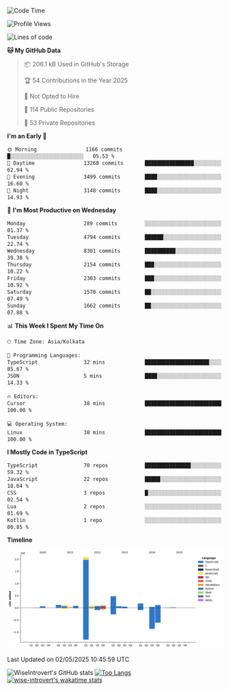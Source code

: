 <!--START_SECTION:waka-->
![Code Time](http://img.shields.io/badge/Code%20Time-2%2C331%20hrs%2049%20mins-blue)

![Profile Views](http://img.shields.io/badge/Profile%20Views-0-blue)

![Lines of code](https://img.shields.io/badge/From%20Hello%20World%20I%27ve%20Written-3.6%20million%20lines%20of%20code-blue)

**🐱 My GitHub Data** 

> 📦 206.1 kB Used in GitHub's Storage 
 > 
> 🏆 54 Contributions in the Year 2025
 > 
> 🚫 Not Opted to Hire
 > 
> 📜 114 Public Repositories 
 > 
> 🔑 53 Private Repositories 
 > 
**I'm an Early 🐤** 

```text
🌞 Morning                1166 commits        █░░░░░░░░░░░░░░░░░░░░░░░░   05.53 % 
🌆 Daytime                13268 commits       ████████████████░░░░░░░░░   62.94 % 
🌃 Evening                3499 commits        ████░░░░░░░░░░░░░░░░░░░░░   16.60 % 
🌙 Night                  3148 commits        ████░░░░░░░░░░░░░░░░░░░░░   14.93 % 
```
📅 **I'm Most Productive on Wednesday** 

```text
Monday                   289 commits         ░░░░░░░░░░░░░░░░░░░░░░░░░   01.37 % 
Tuesday                  4794 commits        ██████░░░░░░░░░░░░░░░░░░░   22.74 % 
Wednesday                8301 commits        ██████████░░░░░░░░░░░░░░░   39.38 % 
Thursday                 2154 commits        ███░░░░░░░░░░░░░░░░░░░░░░   10.22 % 
Friday                   2303 commits        ███░░░░░░░░░░░░░░░░░░░░░░   10.92 % 
Saturday                 1578 commits        ██░░░░░░░░░░░░░░░░░░░░░░░   07.49 % 
Sunday                   1662 commits        ██░░░░░░░░░░░░░░░░░░░░░░░   07.88 % 
```


📊 **This Week I Spent My Time On** 

```text
🕑︎ Time Zone: Asia/Kolkata

💬 Programming Languages: 
TypeScript               32 mins             █████████████████████░░░░   85.67 % 
JSON                     5 mins              ████░░░░░░░░░░░░░░░░░░░░░   14.33 % 

🔥 Editors: 
Cursor                   38 mins             █████████████████████████   100.00 % 

💻 Operating System: 
Linux                    38 mins             █████████████████████████   100.00 % 
```

**I Mostly Code in TypeScript** 

```text
TypeScript               70 repos            ███████████████░░░░░░░░░░   59.32 % 
JavaScript               22 repos            █████░░░░░░░░░░░░░░░░░░░░   18.64 % 
CSS                      3 repos             █░░░░░░░░░░░░░░░░░░░░░░░░   02.54 % 
Lua                      2 repos             ░░░░░░░░░░░░░░░░░░░░░░░░░   01.69 % 
Kotlin                   1 repo              ░░░░░░░░░░░░░░░░░░░░░░░░░   00.85 % 
```



**Timeline**

![Lines of Code chart](https://raw.githubusercontent.com/wise-introvert/wise-introvert/master/assets/bar_graph.png)


 Last Updated on 02/05/2025 10:45:59 UTC
<!--END_SECTION:waka-->

![WiseIntrovert's GitHub stats](https://github-readme-stats.vercel.app/api?username=wise-introvert&count_private=true&show_icons=true)
[![Top Langs](https://github-readme-stats.vercel.app/api/top-langs/?username=wise-introvert&langs_count=10)](https://github.com/anuraghazra/github-readme-stats)
[![wise-introvert's wakatime stats](https://github-readme-stats.vercel.app/api/wakatime?username=wiseintrovert)](https://github.com/anuraghazra/github-readme-stats)
